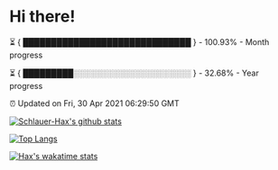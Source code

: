 # Hi there!

⏳ { ██████████████████████████████ } - 100.93% - Month progress

⏳ { █████████░░░░░░░░░░░░░░░░░░░░░ } - 32.68% - Year progress

⏰ Updated on Fri, 30 Apr 2021 06:29:50 GMT


[![Schlauer-Hax's github stats](https://github-readme-stats.vercel.app/api?username=Schlauer-Hax&show_icons=true&theme=dark&count_private=true)](https://github.com/Schlauer-Hax)


[![Top Langs](https://github-readme-stats.vercel.app/api/top-langs/?username=Schlauer-Hax&layout=compact&theme=dark)](https://github.com/Schlauer-Hax?tab=repositories)


[![Hax's wakatime stats](https://github-readme-stats.vercel.app/api/wakatime?username=Hax&theme=dark)](https://wakatime.com/@Hax)

